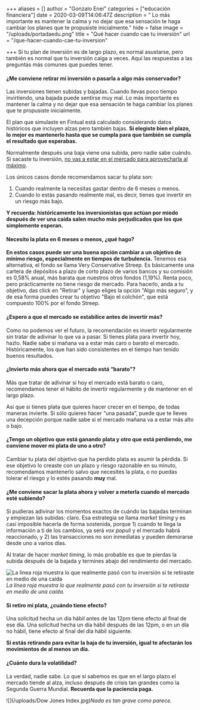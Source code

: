 +++
aliases = []
author = "Gonzalo Enei"
categories = ["educación financiera"]
date = 2020-03-09T14:06:47Z
description = " Lo más importante es mantener la calma y no dejar que esa sensación te haga cambiar los planes que te propusiste inicialmente."
hide = false
image = "/uploads/portadaedu.png"
title = "Qué hacer cuando cae tu inversión"
url = "/que-hacer-cuando-cae-tu-inversion"

+++
Si tu plan de inversión es de largo plazo, es normal asustarse, pero también es normal que tu inversión caiga a veces. Aquí las respuestas a las preguntas más comunes que puedes tener.

#### **¿Me conviene retirar mi inversión o pasarla a algo más conservador?**

Las inversiones tienen subidas y bajadas. Cuando llevas poco tiempo invirtiendo, una bajada puede sentirse muy mal. Lo más importante es mantener la calma y no dejar que esa sensación te haga cambiar los planes que te propusiste inicialmente.

El plan que simulaste en Fintual está calculado considerando datos históricos que incluyen alzas pero también bajas. **Si elegiste bien el plazo, lo mejor es mantenerlo hasta que se cumpla para que también se cumpla el resultado que esperabas.**

Normalmente después una baja viene una subida, pero nadie sabe cuándo. Si sacaste tu inversión, [no vas a estar en el mercado para aprovecharla al máximo](https://edu.fintual.cl/p%C3%A9rdidas-de-corto-plazo-t%C3%B3mate-unos-minutos-y-lee-esto-e222b63f3939/).

Los únicos casos donde recomendamos sacar tu plata son:

1. Cuando realmente la necesitas gastar dentro de 6 meses o menos.
2. Cuando lo estás pasando realmente mal, es decir, tienes que invertir en un riesgo más bajo.

**Y recuerda: históricamente los inversionistas que actúan por miedo después de ver una caída salen mucho más perjudicados que los que simplemente esperan.**

#### **Necesito la plata en 6 meses o menos, ¿qué hago?**

**En estos casos puede ser una buena opción cambiar a un objetivo de mínimo riesgo, especialmente en tiempos de turbulencia.** Tenemos esa alternativa, el fondo se llama Very Conservative Streep. Es básicamente una cartera de depósitos a plazo de corto plazo de varios bancos y su comisión es 0,58% anual, más barata que nuestros otros fondos (1,19%). Renta poco, pero prácticamente no tiene riesgo de mercado. Para hacerlo, anda a tu objetivo, das click en "Retirar" y luego eliges la opción "Algo más seguro", y de esa forma puedes crear tu objetivo "Bajo el colchón", que está compuesto 100% por el fondo Streep.

#### **¿Espero a que el mercado se estabilice antes de invertir más?**

Como no podemos ver el futuro, la recomendación es invertir regularmente sin tratar de adivinar lo que va a pasar. Si tienes plata para invertir hoy, hazlo. Nadie sabe si mañana va a estar más caro o barato el mercado. Históricamente, los que han sido consistentes en el tiempo han tenido buenos resultados.

#### **¿Invierto más ahora que el mercado está “barato”?**

Más que tratar de adivinar si hoy el mercado está barato o caro, recomendamos tener el hábito de invertir regularmente y de mantener en el largo plazo.

Así que si tienes plata que quieres hacer crecer en el tiempo, de todas maneras invierte. Si sólo quieres hacer “una pasada”, puede que te lleves una decepción porque nadie sabe si el mercado mañana va a estar más alto o bajo.

#### **¿Tengo un objetivo que está ganando plata y otro que está perdiendo, me conviene mover mi plata de uno a otro?**

Cambiar tu plata del objetivo que ha perdido plata es asumir la pérdida. Si ese objetivo lo creaste con un plazo y riesgo razonable en su minuto, recomendamos mantenerlo salvo que necesites la plata, o no puedas tolerar el riesgo y lo estés pasando **muy** mal.

#### **¿Me conviene sacar la plata ahora y volver a meterla cuando el mercado esté subiendo?**

Si pudieras adivinar los momentos exactos de cuándo las bajadas terminan y empiezan las subidas: claro. Esa estrategia se llama _market timing_ y es casi imposible hacerla de forma sostenida, porque 1) cuando te llega la información a ti de los cambios, ya será _vox populi_ y el mercado habrá reaccionado, y 2) las transacciones no son inmediatas y pueden demorarse desde uno a varios días.

Al tratar de hacer _market timing_, lo más probable es que te pierdas la subida después de la bajada y termines abajo del rendimiento del mercado.

![La línea roja muestra lo que realmente pasó con tu inversión si te retiraste en medio de una caída](/uploads/pérdidas-de-c6329.png)_La línea roja muestra lo que realmente pasó con tu inversión si te retiraste en medio de una caída._

#### **Si retiro mi plata, ¿cuándo tiene efecto?**

Una solicitud hecha un día hábil antes de las 12pm tiene efecto al final de ese día. Una solicitud hecha un día hábil después de las 12pm, o en un día no hábil, tiene efecto al final del día hábil siguiente.

**Si estás retirando para evitar la baja de tu inversión, igual te afectarán los movimientos de al menos un día.**

#### **¿Cuánto dura la volatilidad?**

La verdad, nadie sabe. Lo que sí sabemos es que en el largo plazo el mercado tiende al alza, incluso después de crisis tan grandes como la Segunda Guerra Mundial. **Recuerda que la paciencia paga.**

![](/uploads/Dow Jones Index.jpg)_Nada es tan grave como parece._